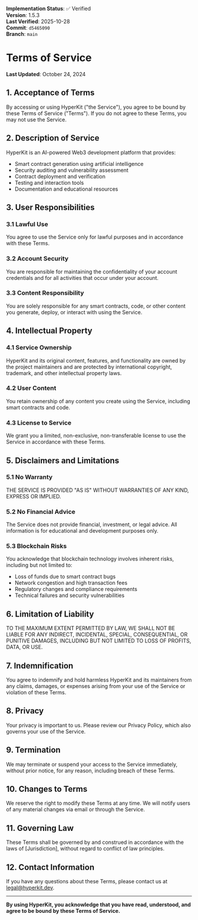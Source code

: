 <!-- AUDIT_BADGE_START -->
**Implementation Status**: ✅ Verified  
**Version**: 1.5.3  
**Last Verified**: 2025-10-28  
**Commit**: `d5465090`  
**Branch**: `main`  
<!-- AUDIT_BADGE_END -->

# Terms of Service

**Last Updated**: October 24, 2024

## 1. Acceptance of Terms

By accessing or using HyperKit ("the Service"), you agree to be bound by these Terms of Service ("Terms"). If you do not agree to these Terms, you may not use the Service.

## 2. Description of Service

HyperKit is an AI-powered Web3 development platform that provides:
- Smart contract generation using artificial intelligence
- Security auditing and vulnerability assessment
- Contract deployment and verification
- Testing and interaction tools
- Documentation and educational resources

## 3. User Responsibilities

### 3.1 Lawful Use
You agree to use the Service only for lawful purposes and in accordance with these Terms.

### 3.2 Account Security
You are responsible for maintaining the confidentiality of your account credentials and for all activities that occur under your account.

### 3.3 Content Responsibility
You are solely responsible for any smart contracts, code, or other content you generate, deploy, or interact with using the Service.

## 4. Intellectual Property

### 4.1 Service Ownership
HyperKit and its original content, features, and functionality are owned by the project maintainers and are protected by international copyright, trademark, and other intellectual property laws.

### 4.2 User Content
You retain ownership of any content you create using the Service, including smart contracts and code.

### 4.3 License to Service
We grant you a limited, non-exclusive, non-transferable license to use the Service in accordance with these Terms.

## 5. Disclaimers and Limitations

### 5.1 No Warranty
THE SERVICE IS PROVIDED "AS IS" WITHOUT WARRANTIES OF ANY KIND, EXPRESS OR IMPLIED.

### 5.2 No Financial Advice
The Service does not provide financial, investment, or legal advice. All information is for educational and development purposes only.

### 5.3 Blockchain Risks
You acknowledge that blockchain technology involves inherent risks, including but not limited to:
- Loss of funds due to smart contract bugs
- Network congestion and high transaction fees
- Regulatory changes and compliance requirements
- Technical failures and security vulnerabilities

## 6. Limitation of Liability

TO THE MAXIMUM EXTENT PERMITTED BY LAW, WE SHALL NOT BE LIABLE FOR ANY INDIRECT, INCIDENTAL, SPECIAL, CONSEQUENTIAL, OR PUNITIVE DAMAGES, INCLUDING BUT NOT LIMITED TO LOSS OF PROFITS, DATA, OR USE.

## 7. Indemnification

You agree to indemnify and hold harmless HyperKit and its maintainers from any claims, damages, or expenses arising from your use of the Service or violation of these Terms.

## 8. Privacy

Your privacy is important to us. Please review our Privacy Policy, which also governs your use of the Service.

## 9. Termination

We may terminate or suspend your access to the Service immediately, without prior notice, for any reason, including breach of these Terms.

## 10. Changes to Terms

We reserve the right to modify these Terms at any time. We will notify users of any material changes via email or through the Service.

## 11. Governing Law

These Terms shall be governed by and construed in accordance with the laws of [Jurisdiction], without regard to conflict of law principles.

## 12. Contact Information

If you have any questions about these Terms, please contact us at legal@hyperkit.dev.

---

**By using HyperKit, you acknowledge that you have read, understood, and agree to be bound by these Terms of Service.**

